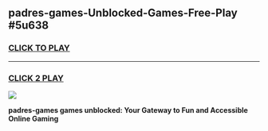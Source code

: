 
## padres-games-Unblocked-Games-Free-Play #5u638
<h3>
<a href="https://us.freeplayer.one?title=padres-games&ref=9M">CLICK TO PLAY</a></h3>
<hr>

<h3>
<a href="https://us.freeplayer.one?title=padres-games&ref=9M">CLICK 2 PLAY</a>
  
</h3>

<a href="https://us.freeplayer.one?title=padres-games&ref=9M"><img src="https://clearcache.store/games.png"></a>


**padres-games games unblocked: Your Gateway to Fun and Accessible Online Gaming**
